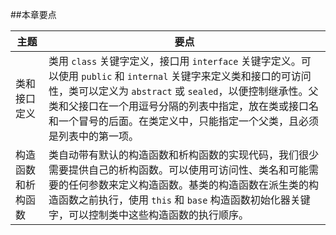 ##本章要点

|主题|要点|
|-|-|
|类和接口定义|类用 `class` 关键字定义，接口用 `interface` 关键字定义。可以使用 `public` 和 `internal` 关键字来定义类和接口的可访问性，类可以定义为 `abstract` 或 `sealed`，以便控制继承性。父类和父接口在一个用逗号分隔的列表中指定，放在类或接口名和一个冒号的后面。在类定义中，只能指定一个父类，且必须是列表中的第一项。|
|构造函数和析构函数|类自动带有默认的构造函数和析构函数的实现代码，我们很少需要提供自己的析构函数。可以使用可访问性、类名和可能需要的任何参数来定义构造函数。基类的构造函数在派生类的构造函数之前执行，使用 `this` 和 `base` 构造函数初始化器关键字，可以控制类中这些构造函数的执行顺序。|